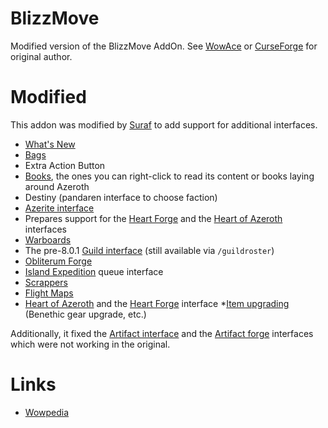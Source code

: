 # BlizzMove
Modified version of the BlizzMove AddOn. See [WowAce](https://www.wowace.com/projects/blizzmove) or [CurseForge](https://www.curseforge.com/wow/addons/blizzmove) for original author.

# Modified
This addon was modified by [Suraf](https://wow.gamepedia.com/User:Surafbrov) to add support for additional interfaces.

* [What's New](https://wow.gamepedia.com/What%27s_New)
* [Bags](https://wow.gamepedia.com/Bag)
* Extra Action Button
* [Books](https://wow.gamepedia.com/Book), the ones you can right-click to read its content or books laying around Azeroth
* Destiny (pandaren interface to choose faction)
* [Azerite interface](https://wow.gamepedia.com/Azerite_interface)
* Prepares support for the [Heart Forge](https://wow.gamepedia.com/Heart_Forge) and the [Heart of Azeroth](https://wow.gamepedia.com/Heart_of_Azeroth) interfaces
* [Warboards](https://wow.gamepedia.com/Warboard)
* The pre-8.0.1 [Guild interface](https://wow.gamepedia.com/Guild_list) (still available via `/guildroster`)
* [Obliterum Forge](https://wow.gamepedia.com/Obliterum_Forge)
* [Island Expedition](https://wow.gamepedia.com/Island_Expedition) queue interface
* [Scrappers](https://wow.gamepedia.com/Scrapper)
* [Flight Maps](https://wow.gamepedia.com/Flight_Map)
* [Heart of Azeroth](https://wow.gamepedia.com/Heart_of_Azeroth) and the [Heart Forge](https://wow.gamepedia.com/Heart_Forge) interface
*[Item upgrading](https://wow.gamepedia.com/Item_upgrading) (Benethic gear upgrade, etc.)

Additionally, it fixed the [Artifact interface](https://wow.gamepedia.com/Artifact_interface) and the [Artifact forge](https://wow.gamepedia.com/Artifact_forge) interfaces which were not working in the original.

# Links
* [Wowpedia](https://wow.gamepedia.com/User:Surafbrov/BlizzMove)
